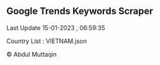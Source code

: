 

## Google Trends Keywords Scraper 
 
Last Update 15-01-2023 , 06:59:35

Country List :
VIETNAM.json



© Abdul Muttaqin 
